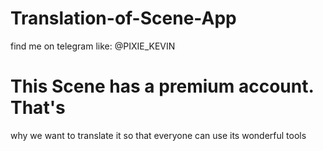 # Translation-of-Scene-App
find me on telegram like: @PIXIE_KEVIN
# This Scene has a premium account. That's 
why we want to translate it so that everyone
 can use its wonderful tools
